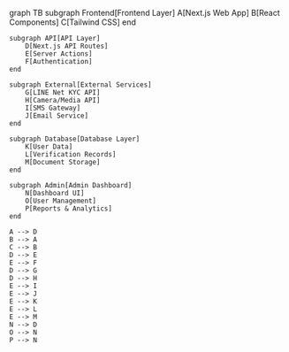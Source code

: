 graph TB
    subgraph Frontend[Frontend Layer]
        A[Next.js Web App]
        B[React Components]
        C[Tailwind CSS]
    end
    
    subgraph API[API Layer]
        D[Next.js API Routes]
        E[Server Actions]
        F[Authentication]
    end
    
    subgraph External[External Services]
        G[LINE Net KYC API]
        H[Camera/Media API]
        I[SMS Gateway]
        J[Email Service]
    end
    
    subgraph Database[Database Layer]
        K[User Data]
        L[Verification Records]
        M[Document Storage]
    end
    
    subgraph Admin[Admin Dashboard]
        N[Dashboard UI]
        O[User Management]
        P[Reports & Analytics]
    end
    
    A --> D
    B --> A
    C --> B
    D --> E
    E --> F
    D --> G
    D --> H
    E --> I
    E --> J
    E --> K
    E --> L
    E --> M
    N --> D
    O --> N
    P --> N